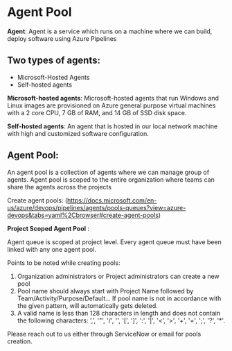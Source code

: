 # **Agent Pool**

**Agent**: Agent is a service which runs on a machine where we can build, deploy software using Azure Pipelines

## **Two types of agents:**

- Microsoft-Hosted Agents
- Self-hosted agents

**Microsoft-hosted agents**: Microsoft-hosted agents that run Windows and Linux images are provisioned on Azure general purpose virtual machines with a 2 core CPU, 7 GB of RAM, and 14 GB of SSD disk space.

**Self-hosted agents**: An agent that is hosted in our local network machine with high and customized software configuration.

 

## Agent Pool:

An agent pool is a collection of agents where we can manage group of agents. Agent pool is scoped to the entire organization where teams can share the agents across the projects

Create agent pools:  (https://docs.microsoft.com/en-us/azure/devops/pipelines/agents/pools-queues?view=azure-devops&tabs=yaml%2Cbrowser#create-agent-pools) 

**Project Scoped Agent Pool** :

Agent queue is scoped at project level. Every agent queue must have been linked with any one agent pool.

Points to be noted while creating pools:

1. Organization administrators or Project administrators can create a new pool
2. Pool name should always start with Project Name followed by 
   Team/Activity/Purpose/Default… 
   If pool name is not in accordance with the given pattern, will automatically gets deleted.
3. A valid name is less than 128 characters in length and does not contain the following characters:
   ',', '"', '/', '\', '[', ']', ':', '|', '<', '>', '+', '=', ';', '?', '*'.

Please reach out to us either through ServiceNow or email for pools creation.

 

